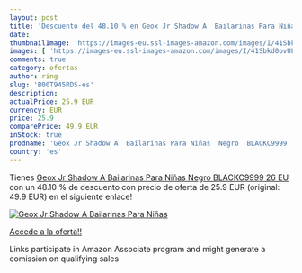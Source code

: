 ```yaml
---
layout: post
title: 'Descuento del 48.10 % en Geox Jr Shadow A  Bailarinas Para Niñas '
date: 
thumbnailImage: 'https://images-eu.ssl-images-amazon.com/images/I/41Sbkd0ovUL._SL200_.jpg'
images: [ 'https://images-eu.ssl-images-amazon.com/images/I/41Sbkd0ovUL._SL200_.jpg' ]
comments: true
category: ofertas
author: ring
slug: 'B00T945RDS-es'
description:
actualPrice: 25.9 EUR
currency: EUR
price: 25.9
comparePrice: 49.9 EUR
inStock: true
prodname: 'Geox Jr Shadow A  Bailarinas Para Niñas  Negro  BLACKC9999   26 EU'
country: 'es'
---
```


Tienes [Geox Jr Shadow A  Bailarinas Para Niñas  Negro  BLACKC9999   26 EU](https://www.amazon.es/dp/B00T945RDS/?tag=tolees-21) con un 48.10 % de descuento con precio de oferta de 25.9 EUR (original: 49.9 EUR) en el siguiente enlace!

[![Geox Jr Shadow A  Bailarinas Para Niñas ](https://images-eu.ssl-images-amazon.com/images/I/41Sbkd0ovUL._SL200_.jpg)](https://www.amazon.es/dp/B00T945RDS/?tag=tolees-21)

[Accede a la oferta!!](https://www.amazon.es/dp/B00T945RDS/?tag=tolees-21)

Links participate in Amazon Associate program and might generate a comission on qualifying sales


